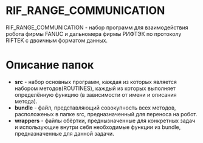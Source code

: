 # RIF_RANGE_COMMUNICATION
RIF_RANGE_COMMUNICATION - набор программ для взаимодействия робота фирмы FANUC и дальномера фирмы РИФТЭК по протоколу RIFTEK с двоичным форматом данных.
# Описание папок
* **src** - набор основных программ, каждая из которых является набором методов(ROUTINES), каждый из которых выполняет определённую функцию (в зависимости от имени и описания метода). 
* **bundle** - файл, представляющий совокупность всех методов, расположеных в папке src, предназначенный для переноса на робот.
* **wrappers** - файлы обёртки, преднызначенные для конкретных задач и использующие внутри себя необходимые функции из bundle, предназначенные для данной задачи.    

